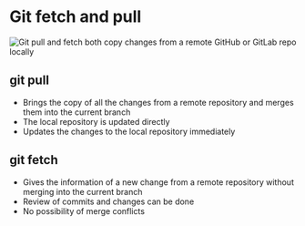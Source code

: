 # **Git fetch and pull**

![Git pull and fetch both copy changes from a remote GitHub or GitLab repo locally](https://itknowledgeexchange.techtarget.com/coffee-talk/files/2023/05/gf03.gif)

## git pull 
- Brings the copy of all the changes from a remote repository and merges them into the current branch
- The local repository is updated directly
- Updates the changes to the local repository immediately

## git fetch
- Gives the information of a new change from a remote repository without merging into the current branch
- Review of commits and changes can be done
- No possibility of merge conflicts

